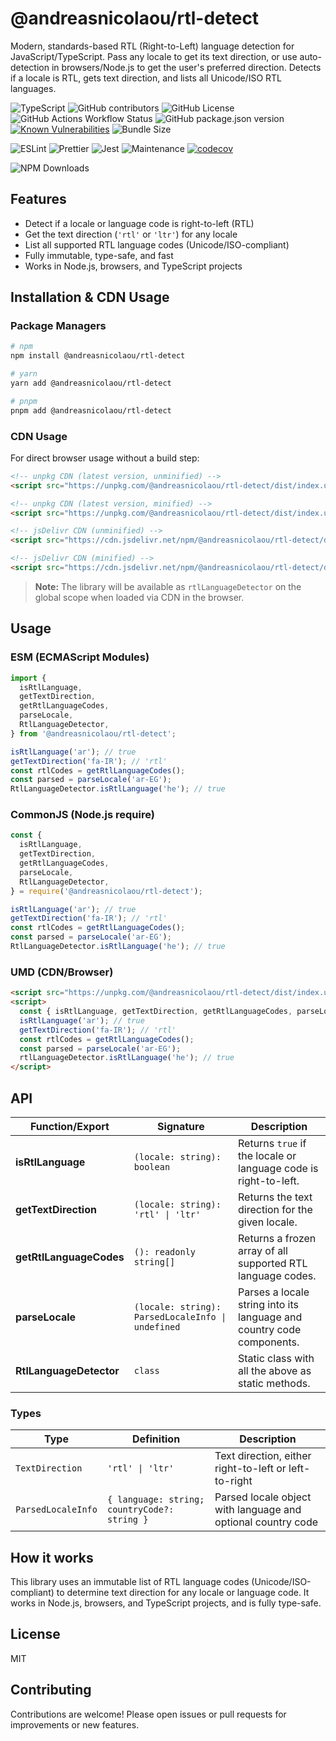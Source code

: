 # @andreasnicolaou/rtl-detect

Modern, standards-based RTL (Right-to-Left) language detection for JavaScript/TypeScript. Pass any locale to get its text direction, or use auto-detection in browsers/Node.js to get the user's preferred direction. Detects if a locale is RTL, gets text direction, and lists all Unicode/ISO RTL languages.

![TypeScript](https://img.shields.io/badge/TS-TypeScript-3178c6?logo=typescript&logoColor=white)
![GitHub contributors](https://img.shields.io/github/contributors/andreasnicolaou/rtl-detect)
![GitHub License](https://img.shields.io/github/license/andreasnicolaou/rtl-detect)
![GitHub Actions Workflow Status](https://img.shields.io/github/actions/workflow/status/andreasnicolaou/rtl-detect/build.yaml)
![GitHub package.json version](https://img.shields.io/github/package-json/v/andreasnicolaou/rtl-detect)
[![Known Vulnerabilities](https://snyk.io/test/github/andreasnicolaou/rtl-detect/badge.svg)](https://snyk.io/test/github/andreasnicolaou/rtl-detect)
![Bundle Size](https://deno.bundlejs.com/badge?q=@andreasnicolaou/rtl-detect&treeshake=[*])

![ESLint](https://img.shields.io/badge/linter-eslint-4B32C3.svg?logo=eslint)
![Prettier](https://img.shields.io/badge/code_style-prettier-ff69b4.svg?logo=prettier)
![Jest](https://img.shields.io/badge/tested_with-jest-99424f.svg?logo=jest)
![Maintenance](https://img.shields.io/maintenance/yes/2025)
[![codecov](https://codecov.io/gh/andreasnicolaou/rtl-detect/graph/badge.svg?token=ELH4YWG68O)](https://codecov.io/gh/andreasnicolaou/rtl-detect)

![NPM Downloads](https://img.shields.io/npm/dm/%40andreasnicolaou%2Frtl-detect)

## Features

- Detect if a locale or language code is right-to-left (RTL)
- Get the text direction (`'rtl'` or `'ltr'`) for any locale
- List all supported RTL language codes (Unicode/ISO-compliant)
- Fully immutable, type-safe, and fast
- Works in Node.js, browsers, and TypeScript projects

## Installation & CDN Usage

### Package Managers

```bash
# npm
npm install @andreasnicolaou/rtl-detect

# yarn
yarn add @andreasnicolaou/rtl-detect

# pnpm
pnpm add @andreasnicolaou/rtl-detect
```

### CDN Usage

For direct browser usage without a build step:

```html
<!-- unpkg CDN (latest version, unminified) -->
<script src="https://unpkg.com/@andreasnicolaou/rtl-detect/dist/index.umd.js"></script>

<!-- unpkg CDN (latest version, minified) -->
<script src="https://unpkg.com/@andreasnicolaou/rtl-detect/dist/index.umd.min.js"></script>

<!-- jsDelivr CDN (unminified) -->
<script src="https://cdn.jsdelivr.net/npm/@andreasnicolaou/rtl-detect/dist/index.umd.js"></script>

<!-- jsDelivr CDN (minified) -->
<script src="https://cdn.jsdelivr.net/npm/@andreasnicolaou/rtl-detect/dist/index.umd.min.js"></script>
```

> **Note:** The library will be available as `rtlLanguageDetector` on the global scope when loaded via CDN in the browser.

## Usage

### ESM (ECMAScript Modules)

```js
import {
  isRtlLanguage,
  getTextDirection,
  getRtlLanguageCodes,
  parseLocale,
  RtlLanguageDetector,
} from '@andreasnicolaou/rtl-detect';

isRtlLanguage('ar'); // true
getTextDirection('fa-IR'); // 'rtl'
const rtlCodes = getRtlLanguageCodes();
const parsed = parseLocale('ar-EG');
RtlLanguageDetector.isRtlLanguage('he'); // true
```

### CommonJS (Node.js require)

```js
const {
  isRtlLanguage,
  getTextDirection,
  getRtlLanguageCodes,
  parseLocale,
  RtlLanguageDetector,
} = require('@andreasnicolaou/rtl-detect');

isRtlLanguage('ar'); // true
getTextDirection('fa-IR'); // 'rtl'
const rtlCodes = getRtlLanguageCodes();
const parsed = parseLocale('ar-EG');
RtlLanguageDetector.isRtlLanguage('he'); // true
```

### UMD (CDN/Browser)

```html
<script src="https://unpkg.com/@andreasnicolaou/rtl-detect/dist/index.umd.min.js"></script>
<script>
  const { isRtlLanguage, getTextDirection, getRtlLanguageCodes, parseLocale } = rtlLanguageDetector;
  isRtlLanguage('ar'); // true
  getTextDirection('fa-IR'); // 'rtl'
  const rtlCodes = getRtlLanguageCodes();
  const parsed = parseLocale('ar-EG');
  rtlLanguageDetector.isRtlLanguage('he'); // true
</script>
```

## API

| Function/Export         | Signature                                         | Description                                                                   |
| ----------------------- | ------------------------------------------------- | ----------------------------------------------------------------------------- |
| **isRtlLanguage**       | `(locale: string): boolean`                       | Returns `true` if the locale or language code is right-to-left.               |
| **getTextDirection**    | `(locale: string): 'rtl' \| 'ltr'`                | Returns the text direction for the given locale.                              |
| **getRtlLanguageCodes** | `(): readonly string[]`                           | Returns a frozen array of all supported RTL language codes.                   |
| **parseLocale**         | `(locale: string): ParsedLocaleInfo \| undefined` | Parses a locale string into its language and country code components.         |
| **RtlLanguageDetector** | `class`                                           | Static class with all the above as static methods.                            |

### Types

| Type               | Definition                                   | Description                                                  |
| ------------------ | -------------------------------------------- | ------------------------------------------------------------ |
| `TextDirection`    | `'rtl' \| 'ltr'`                             | Text direction, either right-to-left or left-to-right        |
| `ParsedLocaleInfo` | `{ language: string; countryCode?: string }` | Parsed locale object with language and optional country code |

## How it works

This library uses an immutable list of RTL language codes (Unicode/ISO-compliant) to determine text direction for any locale or language code. It works in Node.js, browsers, and TypeScript projects, and is fully type-safe.

## License

MIT

## Contributing

Contributions are welcome! Please open issues or pull requests for improvements or new features.

